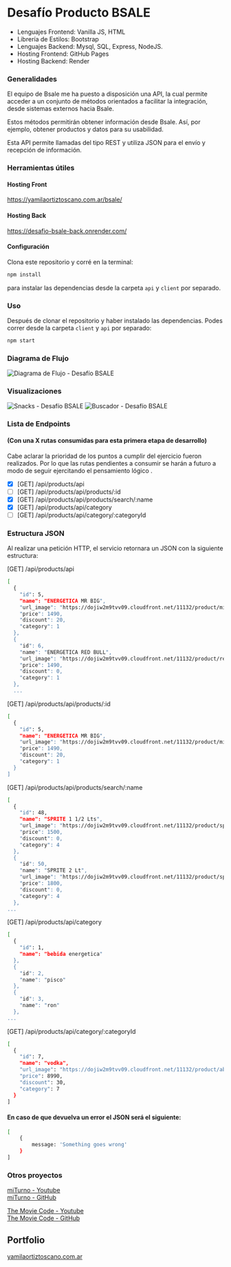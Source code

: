 # Desafío Producto BSALE
- Lenguajes Frontend: Vanilla JS, HTML
- Librería de Estilos: Bootstrap
- Lenguajes Backend: Mysql, SQL, Express, NodeJS.
- Hosting Frontend: GitHub Pages
- Hosting Backend: Render

### Generalidades

El equipo de Bsale me ha puesto a disposición una API, la cual permite acceder a un conjunto de métodos orientados a facilitar la integración, desde sistemas externos hacia Bsale.

Estos métodos permitirán obtener información desde Bsale. Así, por ejemplo, obtener productos y datos para su usabilidad.

Esta API permite llamadas del tipo REST y utiliza JSON para el envío y recepción de información.

### Herramientas útiles

#### Hosting Front 
https://yamilaortiztoscano.com.ar/bsale/

#### Hosting Back
https://desafio-bsale-back.onrender.com/

#### Configuración

Clona este repositorio y corré en la terminal:
```sh 
npm install
``` 
para instalar las dependencias desde la carpeta `api` y `client` por separado.

### Uso

Después de clonar el repositorio y haber instalado las dependencias. Podes correr desde la carpeta `client` y `api` por separado:
```sh 
npm start
```

### Diagrama de Flujo 

<img src="./documentation/diagrama.png" alt="Diagrama de Flujo - Desafío BSALE">

### Visualizaciones

<img src="./documentation/snacks-category.png" alt="Snacks - Desafío BSALE">

<img src="./documentation/buscador.png" alt="Buscador - Desafío BSALE">

### Lista de Endpoints
#### (Con una X rutas consumidas para esta primera etapa de desarrollo)
Cabe aclarar la prioridad de los puntos a cumplir del ejercicio fueron realizados. Por lo que las rutas pendientes a consumir se harán a futuro a modo de seguir ejercitando el pensamiento lógico .

- [X] [GET] /api/products/api                             
- [ ] [GET] /api/products/api/products/:id
- [X] [GET] /api/products/api/products/search/:name
- [X] [GET] /api/products/api/category                    
- [ ] [GET] /api/products/api/category/:categoryId

### Estructura JSON
Al realizar una petición HTTP, el servicio retornara un JSON con la siguiente estructura:

[GET] /api/products/api

```sh 
[
  {
    "id": 5,
    "name": "ENERGETICA MR BIG",
    "url_image": "https://dojiw2m9tvv09.cloudfront.net/11132/product/misterbig3308256.jpg",
    "price": 1490,
    "discount": 20,
    "category": 1
  },
  {
    "id": 6,
    "name": "ENERGETICA RED BULL",
    "url_image": "https://dojiw2m9tvv09.cloudfront.net/11132/product/redbull8381.jpg",
    "price": 1490,
    "discount": 0,
    "category": 1
  },
  ...
``` 

[GET] /api/products/api/products/:id

```sh 
[
  {
    "id": 5,
    "name": "ENERGETICA MR BIG",
    "url_image": "https://dojiw2m9tvv09.cloudfront.net/11132/product/misterbig3308256.jpg",
    "price": 1490,
    "discount": 20,
    "category": 1
  }
]
``` 

[GET] /api/products/api/products/search/:name

```sh 
[
  {
    "id": 48,
    "name": "SPRITE 1 1/2 Lts",
    "url_image": "https://dojiw2m9tvv09.cloudfront.net/11132/product/sprite-lata-33cl5575.jpg",
    "price": 1500,
    "discount": 0,
    "category": 4
  },
  {
    "id": 50,
    "name": "SPRITE 2 Lt",
    "url_image": "https://dojiw2m9tvv09.cloudfront.net/11132/product/sprite-2lt4365.jpg",
    "price": 1800,
    "discount": 0,
    "category": 4
  },
...
``` 

[GET] /api/products/api/category

```sh 
[
  {
    "id": 1,
    "name": "bebida energetica"
  },
  {
    "id": 2,
    "name": "pisco"
  },
  {
    "id": 3,
    "name": "ron"
  },
...
``` 

[GET] /api/products/api/category/:categoryId

```sh 
[
  {
    "id": 7,
    "name": "vodka",
    "url_image": "https://dojiw2m9tvv09.cloudfront.net/11132/product/absolut21381.png",
    "price": 8990,
    "discount": 30,
    "category": 7
  }
]
``` 

#### En caso de que devuelva un error el JSON será el siguiente:

```sh 
[
    {
        message: 'Something goes wrong' 
    }
]
``` 

### Otros proyectos
<a href="https://www.youtube.com/watch?v=0ZmGGYafT7U&ab_channel=YamilaOrtizToscano" target="_blank" rel="noreferrer">miTurno - Youtube</a>
<br>
<a href="https://github.com/yamolatix/miTurno" target="_blank" rel="noreferrer">miTurno - GitHub</a>

<a href="https://www.youtube.com/watch?v=D9LP2XVRj7U&ab_channel=YamilaOrtizToscano" target="_blank" rel="noreferrer">The Movie Code - Youtube</a>
<br>
<a href="https://github.com/yamolatix/TheMovieCode" target="_blank" rel="noreferrer">The Movie Code - GitHub</a>

## Portfolio
<a href="https://yamilaortiztoscano.com.ar" target="_blank" rel="noreferrer">yamilaortiztoscano.com.ar</a>
